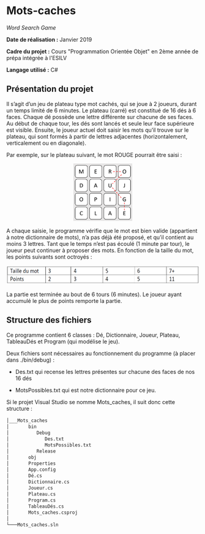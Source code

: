 # Mots-caches

*Word Search Game*

**Date de réalisation :** Janvier 2019

**Cadre du projet :** Cours "Programmation Orientée Objet" en 2ème année de prépa intégrée à l'ESILV

**Langage utilisé :** C#

## Présentation du projet

Il s’agit d’un jeu de plateau type mot cachés, qui se joue à 2 joueurs, durant un temps limité de 6 minutes. Le plateau (carré) est constitué de 16 dés à 6 faces. Chaque dé possède une lettre différente sur chacune de ses faces. 
Au début de chaque tour, les dés sont lancés et seule leur face supérieure est visible. Ensuite, le joueur actuel doit saisir les mots qu’il trouve sur le plateau, qui sont formés à partir de lettres adjacentes (horizontalement, verticalement ou en diagonale). 

Par exemple, sur le plateau suivant, le mot ROUGE pourrait être saisi :

<p align="center">
  <img src="./images/exemple.png" height="150">
</p>

A chaque saisie, le programme vérifie que le mot est bien valide (appartient à notre dictionnaire de mots), n’a pas déjà été proposé, et qu’il contient au moins 3 lettres. Tant que le temps n’est pas écoulé (1 minute par tour), le joueur peut continuer à proposer des mots. En fonction de la taille du mot, les points suivants sont octroyés : 

<p align="center">
  <img src="./images/points.png" height="50">
</p>

La partie est terminée au bout de 6 tours (6 minutes). Le joueur ayant accumulé le plus de points remporte la partie.


## Structure des fichiers

Ce programme contient 6 classes : Dé, Dictionnaire, Joueur, Plateau, TableauDés et Program (qui modélise le jeu).

Deux fichiers sont nécessaires au fonctionnement du programme (à placer dans ./bin/debug) :

- Des.txt qui recense les lettres présentes sur chacune des faces de nos 16 dés

- MotsPossibles.txt qui est notre dictionnaire pour ce jeu.

Si le projet Visual Studio se nomme Mots_caches, il suit donc cette structure :

```dir
│___Mots_caches
│       bin
│          Debug
│             Des.txt
│             MotsPossibles.txt
│          Release
│       obj
│       Properties
│       App.config
│       Dé.cs
│       Dictionnaire.cs
│       Joueur.cs
│       Plateau.cs
│       Program.cs
│       TableauDés.cs
│       Mots_caches.csproj
│
└───Mots_caches.sln
```
